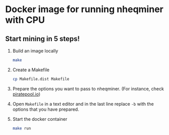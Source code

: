 # Docker image for running nheqminer with CPU

## Start mining in 5 steps!

1. Build an image locally

    ```sh
    make
    ```

2. Create a Makefile

    ```sh
    cp Makefile.dist Makefile
    ```

3. Prepare the options you want to pass to nheqminer. (For instance, check [piratepool.io](https://piratepool.io/getting_started))

4. Open `Makefile` in a text editor and in the last line replace `-b` with the options that you have prepared.

5. Start the docker container

    ```sh
    make run
    ```
